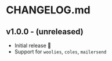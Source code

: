 # CHANGELOG.md

## v1.0.0 - (unreleased)
* Initial release 🙌
* Support for `woolies`, `coles`, `mailersend`